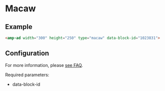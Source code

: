 <!---
 Copyright 2019 The AMP HTML Authors. All Rights Reserved.

 Licensed under the Apache License, Version 2.0 (the "License");
 you may not use this file except in compliance with the License.
 You may obtain a copy of the License at

       http://www.apache.org/licenses/LICENSE-2.0

 Unless required by applicable law or agreed to in writing, software
 distributed under the License is distributed on an "AS-IS" BASIS,
 WITHOUT WARRANTIES OR CONDITIONS OF ANY KIND, either express or implied.
 See the License for the specific language governing permissions and
 limitations under the License.
 -->

# Macaw

## Example

```html
<amp-ad width="300" height="250" type="macaw" data-block-id="1023831"> </amp-ad>
```

## Configuration

For more information, please [see FAQ](https://macaw.is/faq).

Required parameters:

- data-block-id
